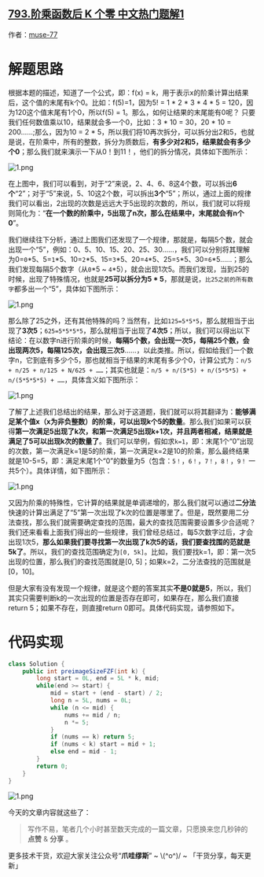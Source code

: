 ## [793.阶乘函数后 K 个零 中文热门题解1](https://leetcode.cn/problems/preimage-size-of-factorial-zeroes-function/solutions/100000/by-muse-77-ajqn)

作者：[muse-77](https://leetcode.cn/u/muse-77)
# 解题思路
根据本题的描述，知道了一个公式，即：f(x) = k，用于表示x的阶乘计算出结果后，这个值的末尾有k个0。比如：f(5)=1，因为5! = 1 * 2 * 3 * 4 * 5 = 120，因为120这个值末尾有1个0，所以f(5) = 1。那么，如何让结果的末尾能有0呢？ 只要我们任何数值乘以10，结果就会多一个0，比如：3 * 10 = 30，20 * 10 = 200……;那么，因为10 = 2 * 5，所以我们将10再次拆分，可以拆分出2和5，也就是说，在阶乘中，所有的整数，拆分为质数后，**有多少对2和5，结果就会有多少个0**；那么我们就来演示一下从0！到11！，他们的拆分情况，具体如下图所示：

![1.png](https://pic.leetcode-cn.com/1661671610-BqYexP-1.png)

在上图中，我们可以看到，对于“2”来说，2、4、6、8这4个数，可以拆出**6个**“2”；对于“5”来说，5、10这2个数，可以拆出**3个**“5”；所以，通过上面的规律我们可以看出，2出现的次数是远远大于5出现的次数的，所以，我们就可以将规则简化为：“**在一个数的阶乘中，5出现了n次，那么在结果中，末尾就会有n个0**”。

我们继续往下分析，通过上图我们还发现了一个规律，那就是，每隔5个数，就会出现一个“5”，例如：0、5、10、15、20、25、30……，我们可以分别将其理解为0=`0`*5、5=`1`*5、10=`2`*5、15=`3`*5、20=`4`*5、25=`5`*5、30=`6`*5……；那么我们发现每隔5个数字（从`0`*5 ~ `4`*5），就会出现1次5。而我们发现，当到25的时候，出现了特殊情况，也就是**25可以拆分为5 * 5**，那就是说，`比25之前的所有数字`都多出一个“5”，具体如下图所示：

![1.png](https://pic.leetcode-cn.com/1661671628-BVtjRp-1.png)

那么除了25之外，还有其他特殊的吗？当然有，比如`125=5*5*5`，那么就相当于出现了**3次5**；`625=5*5*5*5`，那么就相当于出现了**4次5**；所以，我们可以得出以下结论：在以数字n进行阶乘的时候，**每隔5个数，会出现一次5，每隔25个数，会出现两次5，每隔125次，会出现三次5**……，以此类推。所以，假如给我们一个数字n，它到底有多少个5，那也就相当于结果的末尾有多少个0，计算公式为：`n/5 + n/25 + n/125 + N/625 + ……`；其实也就是：`n/5 + n/(5*5) + n/(5*5*5) + n/(5*5*5*5) + ……`，具体含义如下图所示： 

![1.png](https://pic.leetcode-cn.com/1661671642-ahuhAL-1.png)

了解了上述我们总结出的结果，那么对于这道题，我们就可以将其翻译为：**能够满足某个值x（x为非负整数）的阶乘，可以出现k个5的数量**。那么我们如果可以获得**第一次满足5出现了k次，和第一次满足5出现k+1次，并且两者相减，结果就是满足了5可以出现k次的数量了**。我们可以举例，假如求`k=1`，即：末尾1个“0”出现的次数，第一次满足k=1是5的阶乘，第一次满足k=2是10的阶乘，那么最终结果就是10-5=5，即：满足末尾1个“0”的数量为5（包含：`5！`，`6！`，`7！`，`8！`，`9！` 一共5个）。具体详情，如下图所示：

![1.png](https://pic.leetcode-cn.com/1661671654-apPupe-1.png)

又因为阶乘的特殊性，它计算的结果就是单调递增的，那么我们就可以通过**二分法**快速的计算出满足了“5”第一次出现了k次的位置是哪里了。但是，既然要用二分法查找，那么我们就需要确定查找的范围，最大的查找范围需要设置多少合适呢？我们还来看看上面我们得出的一些规律，我们曾经总结过，每5次数字过后，才会出现1次5，**那么如果我们要寻找第一次出现了k次5的话，我们要查找围的范就是5k了**。所以，我们的查找范围确定为`[0, 5k]`。比如，我们要找k=1，即：第一次5出现的位置，那么我们的查找范围就是[0, 5]；如果k=2，二分法查找的范围就是[0，10]。

但是大家有没有发现一个规律，就是这个题的答案其实**不是0就是5**，所以，我们其实只需要判断k的一次出现的位置是否存在即可，如果存在，那么我们直接return 5；如果不存在，则直接return 0即可。具体代码实现，请参照如下。

# 代码实现
```java
class Solution {
    public int preimageSizeFZF(int k) {
        long start = 0L, end = 5L * k, mid;
        while(end >= start) {
            mid = start + (end - start) / 2;
            long n = 5L, nums = 0L;
            while (n <= mid) {
                nums += mid / n;
                n *= 5;
            }
            if (nums == k) return 5;
            if (nums < k) start = mid + 1;
            else end = mid - 1;
        }
        return 0;
    }
}
```

![1.png](https://pic.leetcode-cn.com/1661671668-NgBNZb-1.png)

今天的文章内容就这些了：

> 写作不易，笔者几个小时甚至数天完成的一篇文章，只愿换来您几秒钟的 **点赞** & **分享** 。

更多技术干货，欢迎大家关注公众号“**爪哇缪斯**” ~ \\(^o^)/ ~ 「干货分享，每天更新」